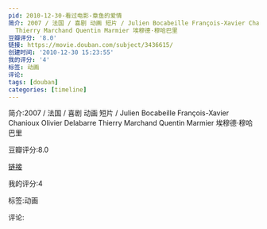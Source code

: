 ```yaml
---
pid: 2010-12-30-看过电影-章鱼的爱情
简介: 2007 / 法国 / 喜剧 动画 短片 / Julien Bocabeille François-Xavier Chanioux Olivier Delabarre
  Thierry Marchand Quentin Marmier 埃穆德·穆哈巴里
豆瓣评分: '8.0'
链接: https://movie.douban.com/subject/3436615/
创建时间: '2010-12-30 15:23:55'
我的评分: '4'
标签: 动画
评论:
tags: [douban]
categories: [timeline]
---
```

简介:2007 / 法国 / 喜剧 动画 短片 / Julien Bocabeille François-Xavier Chanioux Olivier Delabarre Thierry Marchand Quentin Marmier 埃穆德·穆哈巴里

豆瓣评分:8.0

[链接](https://movie.douban.com/subject/3436615/)

我的评分:4

标签:动画

评论:

